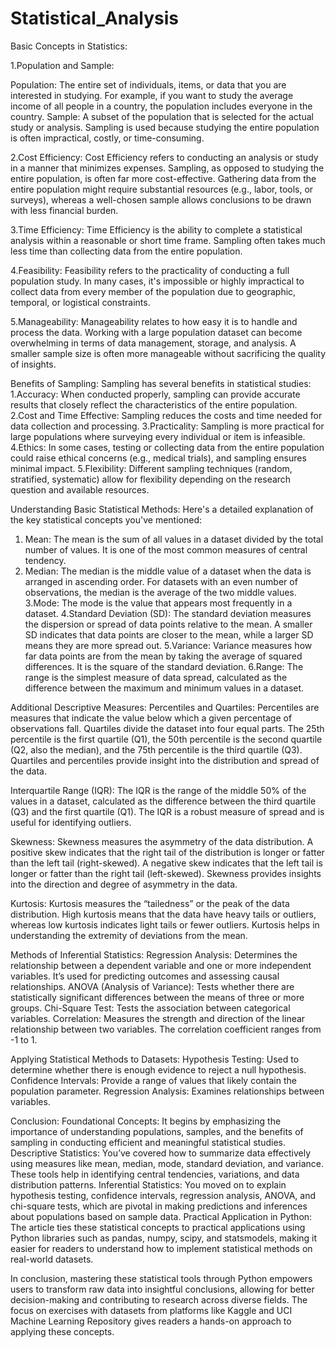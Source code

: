 # Statistical_Analysis
Basic Concepts in Statistics:

1.Population and Sample:

   Population: The entire set of individuals, items, or data that you are interested in studying. For example, if you want to study the average income of all people in a country, the population includes everyone in the country.
   Sample: A subset of the population that is selected for the actual study or analysis. Sampling is used because studying the entire population is often impractical, costly, or time-consuming.

2.Cost Efficiency:
   Cost Efficiency refers to conducting an analysis or study in a manner that minimizes expenses. Sampling, as opposed to studying the entire population, is often far more cost-effective. Gathering data from the entire population might require substantial resources (e.g., labor, tools, or surveys), whereas a well-chosen sample allows conclusions to be drawn with less financial burden.

3.Time Efficiency:
   Time Efficiency is the ability to complete a statistical analysis within a reasonable or short time frame. Sampling often takes much less time than collecting data from the entire population.

4.Feasibility:
   Feasibility refers to the practicality of conducting a full population study. In many cases, it's impossible or highly impractical to collect data from every member of the population due to geographic, temporal, or logistical constraints.

5.Manageability:
   Manageability relates to how easy it is to handle and process the data. Working with a large population dataset can become overwhelming in terms of data management, storage, and analysis. A smaller sample size is often more manageable without sacrificing the quality of insights.
   
Benefits of Sampling:
Sampling has several benefits in statistical studies:
   1.Accuracy: When conducted properly, sampling can provide accurate results that closely reflect the characteristics of the entire population.
   2.Cost and Time Effective: Sampling reduces the costs and time needed for data collection and processing.
   3.Practicality: Sampling is more practical for large populations where surveying every individual or item is infeasible.
   4.Ethics: In some cases, testing or collecting data from the entire population could raise ethical concerns (e.g., medical trials), and sampling ensures minimal impact.
   5.Flexibility: Different sampling techniques (random, stratified, systematic) allow for flexibility depending on the research question and available resources.
   
Understanding Basic Statistical Methods: 
Here's a detailed explanation of the key statistical concepts you've mentioned:

1. Mean: The mean is the sum of all values in a dataset divided by the total number of values. It is one of the most common measures of central tendency.
2. Median: The median is the middle value of a dataset when the data is arranged in ascending order. For datasets with an even number of observations, the median is the average of the two middle values.
3.Mode: The mode is the value that appears most frequently in a dataset.
4.Standard Deviation (SD): The standard deviation measures the dispersion or spread of data points relative to the mean. A smaller SD indicates that data points are closer to the mean, while a larger SD means they are more spread out.
5.Variance: Variance measures how far data points are from the mean by taking the average of squared differences. It is the square of the standard deviation.
6.Range: The range is the simplest measure of data spread, calculated as the difference between the maximum and minimum values in a dataset.

Additional Descriptive Measures:
Percentiles and Quartiles: Percentiles are measures that indicate the value below which a given percentage of observations fall. Quartiles divide the dataset into four equal parts. 
The 25th percentile is the first quartile (Q1), the 50th percentile is the second quartile (Q2, also the median), and the 75th percentile is the third quartile (Q3).
Quartiles and percentiles provide insight into the distribution and spread of the data.

Interquartile Range (IQR): The IQR is the range of the middle 50% of the values in a dataset, calculated as the difference between the third quartile (Q3) and the first quartile (Q1). The IQR is a robust measure of spread and is useful for identifying outliers.

Skewness: Skewness measures the asymmetry of the data distribution. A positive skew indicates that the right tail of the distribution is longer or fatter than the left tail (right-skewed). A negative skew indicates that the left tail is longer or fatter than the right tail (left-skewed).
Skewness provides insights into the direction and degree of asymmetry in the data.

Kurtosis: Kurtosis measures the “tailedness” or the peak of the data distribution. High kurtosis means that the data have heavy tails or outliers, whereas low kurtosis indicates light tails or fewer outliers. 
Kurtosis helps in understanding the extremity of deviations from the mean.


Methods of Inferential Statistics:
Regression Analysis: Determines the relationship between a dependent variable and one or more independent variables. It’s used for predicting outcomes and assessing causal relationships.
ANOVA (Analysis of Variance): Tests whether there are statistically significant differences between the means of three or more groups.
Chi-Square Test: Tests the association between categorical variables.
Correlation: Measures the strength and direction of the linear relationship between two variables. The correlation coefficient ranges from -1 to 1.

Applying Statistical Methods to Datasets:
Hypothesis Testing: Used to determine whether there is enough evidence to reject a null hypothesis.
Confidence Intervals: Provide a range of values that likely contain the population parameter.
Regression Analysis: Examines relationships between variables.

Conclusion:
Foundational Concepts: It begins by emphasizing the importance of understanding populations, samples, and the benefits of sampling in conducting efficient and meaningful statistical studies.
Descriptive Statistics: You’ve covered how to summarize data effectively using measures like mean, median, mode, standard deviation, and variance. These tools help in identifying central tendencies, variations, and data distribution patterns.
Inferential Statistics: You moved on to explain hypothesis testing, confidence intervals, regression analysis, ANOVA, and chi-square tests, which are pivotal in making predictions and inferences about populations based on sample data.
Practical Application in Python: The article ties these statistical concepts to practical applications using Python libraries such as pandas, numpy, scipy, and statsmodels, making it easier for readers to understand how to implement statistical methods on real-world datasets.

In conclusion, mastering these statistical tools through Python empowers users to transform raw data into insightful conclusions, allowing for better decision-making and contributing to research across diverse fields.
The focus on exercises with datasets from platforms like Kaggle and UCI Machine Learning Repository gives readers a hands-on approach to applying these concepts.
 
